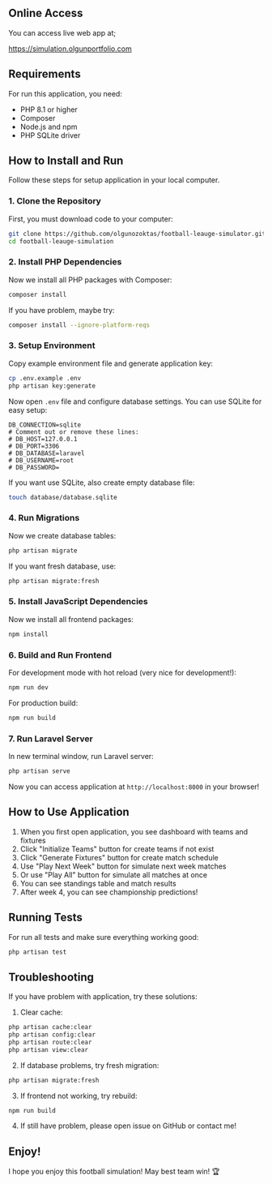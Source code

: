## Online Access

You can access live web app at;

https://simulation.olgunportfolio.com

## Requirements

For run this application, you need:
- PHP 8.1 or higher
- Composer
- Node.js and npm
- PHP SQLite driver

## How to Install and Run

Follow these steps for setup application in your local computer.

### 1. Clone the Repository

First, you must download code to your computer:

```bash
git clone https://github.com/olgunozoktas/football-leauge-simulator.git
cd football-leauge-simulation
```

### 2. Install PHP Dependencies

Now we install all PHP packages with Composer:

```bash
composer install
```

If you have problem, maybe try:

```bash
composer install --ignore-platform-reqs
```

### 3. Setup Environment

Copy example environment file and generate application key:

```bash
cp .env.example .env
php artisan key:generate
```

Now open `.env` file and configure database settings. You can use SQLite for easy setup:

```
DB_CONNECTION=sqlite
# Comment out or remove these lines:
# DB_HOST=127.0.0.1
# DB_PORT=3306
# DB_DATABASE=laravel
# DB_USERNAME=root
# DB_PASSWORD=
```

If you want use SQLite, also create empty database file:

```bash
touch database/database.sqlite
```

### 4. Run Migrations

Now we create database tables:

```bash
php artisan migrate
```

If you want fresh database, use:

```bash
php artisan migrate:fresh
```

### 5. Install JavaScript Dependencies

Now we install all frontend packages:

```bash
npm install
```

### 6. Build and Run Frontend

For development mode with hot reload (very nice for development!):

```bash
npm run dev
```

For production build:

```bash
npm run build
```

### 7. Run Laravel Server

In new terminal window, run Laravel server:

```bash
php artisan serve
```

Now you can access application at `http://localhost:8000` in your browser!

## How to Use Application

1. When you first open application, you see dashboard with teams and fixtures
2. Click "Initialize Teams" button for create teams if not exist
3. Click "Generate Fixtures" button for create match schedule
4. Use "Play Next Week" button for simulate next week matches
5. Or use "Play All" button for simulate all matches at once
6. You can see standings table and match results
7. After week 4, you can see championship predictions!

## Running Tests

For run all tests and make sure everything working good:

```bash
php artisan test
```

## Troubleshooting

If you have problem with application, try these solutions:

1. Clear cache:
```bash
php artisan cache:clear
php artisan config:clear
php artisan route:clear
php artisan view:clear
```

2. If database problems, try fresh migration:
```bash
php artisan migrate:fresh
```

3. If frontend not working, try rebuild:
```bash
npm run build
```

4. If still have problem, please open issue on GitHub or contact me!

## Enjoy!

I hope you enjoy this football simulation! May best team win! 🏆
